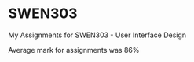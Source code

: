 # SWEN303
 My Assignments for SWEN303 - User Interface Design
 
Average mark for assignments was 86%
